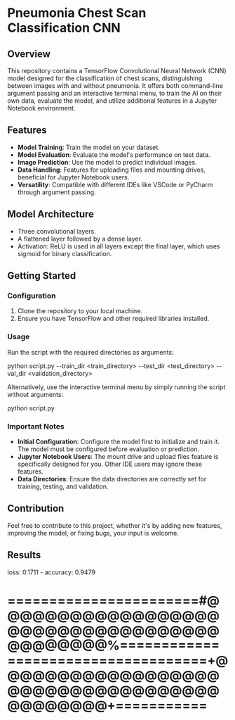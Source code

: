 

# Pneumonia Chest Scan Classification CNN

## Overview
This repository contains a TensorFlow Convolutional Neural Network (CNN) model designed for the classification of chest scans, distinguishing between images with and without pneumonia. It offers both command-line argument passing and an interactive terminal menu, to train the AI on their own data, evaluate the model, and utilize additional features in a Jupyter Notebook environment.

## Features
- **Model Training**: Train the model on your dataset.
- **Model Evaluation**: Evaluate the model's performance on test data.
- **Image Prediction**: Use the model to predict individual images.
- **Data Handling**: Features for uploading files and mounting drives, beneficial for Jupyter Notebook users.
- **Versatility**: Compatible with different IDEs like VSCode or PyCharm through argument passing.

## Model Architecture
- Three convolutional layers.
- A flattened layer followed by a dense layer.
- Activation: ReLU is used in all layers except the final layer, which uses sigmoid for binary classification.

## Getting Started
### Configuration
1. Clone the repository to your local machine.
2. Ensure you have TensorFlow and other required libraries installed.

### Usage
Run the script with the required directories as arguments:

python script.py --train_dir <train_directory> --test_dir <test_directory> --val_dir <validation_directory>

Alternatively, use the interactive terminal menu by simply running the script without arguments:

python script.py

### Important Notes
- **Initial Configuration**: Configure the model first to initialize and train it. The model must be configured before evaluation or prediction.
- **Jupyter Notebook Users**: The mount drive and upload files feature is specifically designed for you. Other IDE users may ignore these features.
- **Data Directories**: Ensure the data directories are correctly set for training, testing, and validation.

## Contribution
Feel free to contribute to this project, whether it's by adding new features, improving the model, or fixing bugs, your input is welcome. 

## Results
loss: 0.1711 - accuracy: 0.9479

=======================#@@@@@@@@@@@@@@@@@@@@@@@@@@@@@@@@@@@@@@@@@@@%============
========================+@@@@@@@@@@@@@@@@@@@@@@@@@@@@@@@@@@@@@@@@@@@+===========
================================================================================



